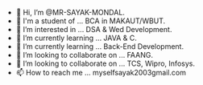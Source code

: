 - 👋 Hi, I’m @MR-SAYAK-MONDAL.
- 👀 I'm a student of ... BCA in MAKAUT/WBUT.
- 👀 I’m interested in ... DSA & Wed Development.
- 🌱 I’m currently learning ... JAVA & C.
- 🌱 I’m currently learning ... Back-End Development.
- 💞️ I’m looking to collaborate on ... FAANG.
- 💞️ I’m looking to collaborate on ... TCS, Wipro, Infosys.
- 📫 How to reach me ... myselfsayak2003gmail.com
<!---
MR-SAYAK-MONDAL/MR-SAYAK-MONDAL is a ✨ special ✨ repository because its `README.md` (this file) appears on your GitHub profile.
You can click the Preview link to take a look at your changes.
--->
